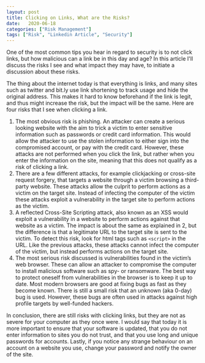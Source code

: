 ```yaml
---
layout: post
title: Clicking on Links, What are the Risks?
date:   2020-06-18
categories: ["Risk Management"]
tags: ["Risk", "Linkedin Article", "Security"]
---
```

One of the most common tips you hear in regard to security is to not click links, but how malicious can a link be in this day and age? In this article I'll discuss the risks I see and what impact they may have, to initiate a discussion about these risks.

The thing about the internet today is that everything is links, and many sites such as twitter and bit.ly use link shortening to track usage and hide the original address. This makes it hard to know beforehand if the link is legit, and thus might increase the risk, but the impact will be the same. Here are four risks that I see when clicking a link.

1. The most obvious risk is phishing. An attacker can create a serious looking website with the aim to trick a victim to enter sensitive information such as passwords or credit card information. This would allow the attacker to use the stolen information to either sign into the compromised account, or pay with the credit card. However, these attacks are not performed when you click the link, but rather when you enter the information on the site, meaning that this does not qualify as a risk of clicking a link. 
2. There are a few different attacks, for example clickjacking or cross-site request forgery, that targets a website through a victim browsing a third-party website. These attacks allow the culprit to perform actions as a victim on the target site. Instead of infecting the computer of the victim these attacks exploit a vulnerability in the target site to perform actions as the victim.
3. A reflected Cross-Site Scripting attack, also known as an XSS would exploit a vulnerability in a website to perform actions against that website as a victim. The impact is about the same as explained in 2, but the difference is that a legitimate URL to the target site is sent to the victim. To detect this risk, look for html tags such as `<script>` in the URL. Like the previous attacks, these attacks cannot infect the computer of the victim, but instead performs actions on the target site.
4. The most serious risk discussed is vulnerabilities found in the victim’s web browser. These can allow an attacker to compromise the computer to install malicious software such as spy- or ransomware. The best way to protect oneself from vulnerabilities in the browser is to keep it up to date. Most modern browsers are good at fixing bugs as fast as they become known. There is still a small risk that an unknown (aka 0-day) bug is used. However, these bugs are often used in attacks against high profile targets by well-funded hackers.

In conclusion, there are still risks with clicking links, but they are not as severe for your computer as they once were. I would say that today it is more important to ensure that your software is updated, that you do not enter information to sites you do not trust, and that you use long and unique passwords for accounts. Lastly, if you notice any strange behaviour on an account on a website you use, change your password and notify the owner of the site.